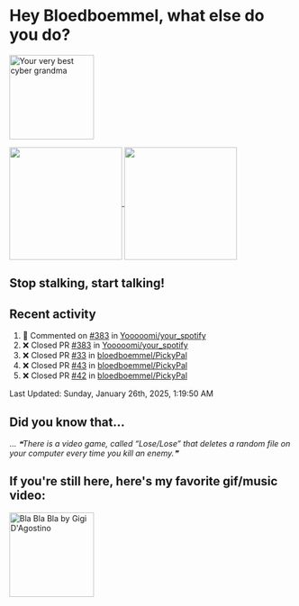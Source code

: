 # Hey Bloedboemmel, what else do you do? 
<p float="left" >
  <img alt="Your very best cyber grandma" src="https://thekenyonthrill.files.wordpress.com/2013/10/44-grandma-computer-e1381195849436.jpg" height="150px"/>
</p>

<a href="https://github.com/bloedboemmel">
  <img align="center" src="https://letstrys-bloedboemmel.vercel.app/api/?username=bloedboemmel&show_icons=true&theme=radical" height="200"/>
  
</a>

<a href="https://github.com/bloedboemmel">
  <img align="center" src="https://letstrys-bloedboemmel.vercel.app/api/top-langs/?username=bloedboemmel&theme=radical"  height="200"/>
</a>


## Stop stalking, start talking!
## Recent activity
<!--RECENT_ACTIVITY:start-->
1. 💬 Commented on [#383](https://github.com/Yooooomi/your_spotify/pull/383#issuecomment-2539454296) in [Yooooomi/your_spotify](https://github.com/Yooooomi/your_spotify)
2. ❌ Closed PR [#383](https://github.com/Yooooomi/your_spotify/pull/383) in [Yooooomi/your_spotify](https://github.com/Yooooomi/your_spotify)
3. ❌ Closed PR [#33](https://github.com/bloedboemmel/PickyPal/pull/33) in [bloedboemmel/PickyPal](https://github.com/bloedboemmel/PickyPal)
4. ❌ Closed PR [#43](https://github.com/bloedboemmel/PickyPal/pull/43) in [bloedboemmel/PickyPal](https://github.com/bloedboemmel/PickyPal)
5. ❌ Closed PR [#42](https://github.com/bloedboemmel/PickyPal/pull/42) in [bloedboemmel/PickyPal](https://github.com/bloedboemmel/PickyPal)
<!--RECENT_ACTIVITY:end-->

<!--RECENT_ACTIVITY:last_update-->
Last Updated: Sunday, January 26th, 2025, 1:19:50 AM
<!--RECENT_ACTIVITY:last_update_end-->


## Did you know that...
... <!--STARTS_HERE_QUOTE_README-->
<i>❝There is a video game, called “Lose/Lose” that deletes a random file on your computer every time you kill an enemy.❞</i>
<!--ENDS_HERE_QUOTE_README-->


## If you're still here, here's my favorite gif/music video:

<a href="https://www.youtube.com/watch?v=Hrph2EW9VjY">
  <img alt="Bla Bla Bla by Gigi D'Agostino" src="../img/BlaBlaBla.gif" height="150px"/>
</a>
